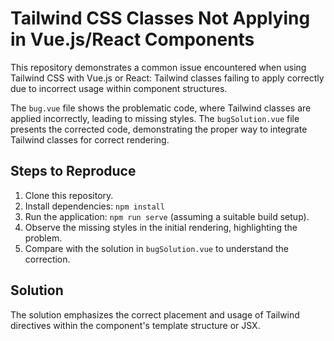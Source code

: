 # Tailwind CSS Classes Not Applying in Vue.js/React Components
This repository demonstrates a common issue encountered when using Tailwind CSS with Vue.js or React:  Tailwind classes failing to apply correctly due to incorrect usage within component structures.

The `bug.vue` file shows the problematic code, where Tailwind classes are applied incorrectly, leading to missing styles.  The `bugSolution.vue` file presents the corrected code, demonstrating the proper way to integrate Tailwind classes for correct rendering.

## Steps to Reproduce
1. Clone this repository.
2. Install dependencies: `npm install`
3. Run the application: `npm run serve` (assuming a suitable build setup).
4. Observe the missing styles in the initial rendering, highlighting the problem.
5. Compare with the solution in `bugSolution.vue` to understand the correction.

## Solution
The solution emphasizes the correct placement and usage of Tailwind directives within the component's template structure or JSX.